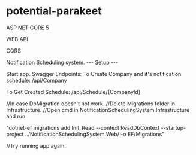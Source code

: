 # potential-parakeet
ASP.NET CORE 5 

WEB API

CQRS 

Notification Scheduling system.
--- Setup ---

Start app. Swagger Endpoints: To Create Company and it's notification schedule: /api/Company

To Get Created Schedule: /api/Schedule/{CompanyId}

//In case DbMigration doesn't not work. //Delete Migrations folder in Infrastructure. //Open cmd in NotificationSchedulingSystem.Infrastructure and run

"dotnet-ef migrations add Init_Read --context ReadDbContext --startup-project ../NotificationSchedulingSystem.Web/ -o EF/Migrations"

//Try running app again.
